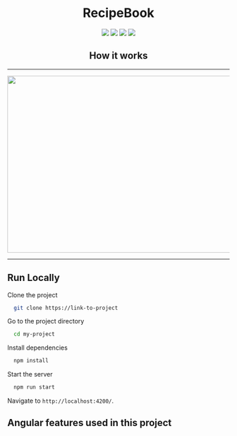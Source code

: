 <div align="center">

  # RecipeBook

</div>

<div align="center">

  ![](https://img.shields.io/badge/@angular-v13.3.7-blue.svg)
  ![](https://img.shields.io/badge/@npm-v8.5.5-blue.svg)
  ![](https://img.shields.io/badge/commits-60-green.svg)
  ![](https://img.shields.io/static/v1?label=DevelopedBy&message=Vivek&color=green)

</div>


<div align="center">


## How it works

</div>

<hr>
<p align="center">
  <img width="700" height="400" src="https://user-images.githubusercontent.com/56324826/177022308-12b3640f-62f3-4f01-a648-3e8f0b71abfc.gif">
</p>
<hr>

## Run Locally

Clone the project

```bash
  git clone https://link-to-project
```

Go to the project directory

```bash
  cd my-project
```

Install dependencies

```bash
  npm install
```

Start the server

```bash
  npm run start
```
Navigate to `http://localhost:4200/`. 



## Angular features used in this project







